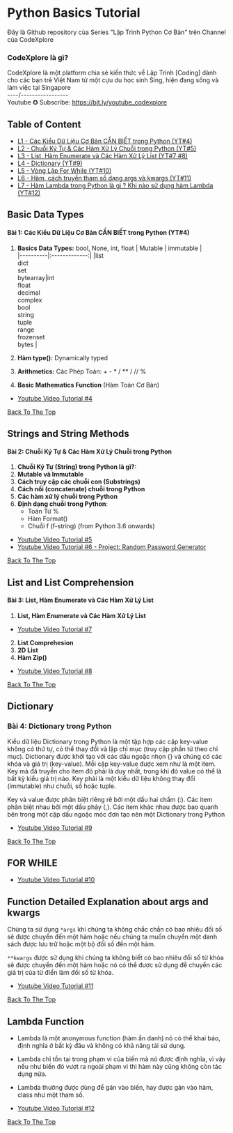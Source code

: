 # Python Basics Tutorial 
Đây là Github repository của Series "Lập Trình Python Cơ Bản" trên Channel của CodeXplore

### CodeXplore là gì?
CodeXplore là một platform chia sẻ kiến thức về Lập Trình [Coding] dành cho các bạn trẻ Việt Nam từ một cựu du học sinh Sing, hiện đang sống và làm việc tại Singapore <br>
----/----------------- <br>
Youtube ✪ Subscribe: https://bit.ly/youtube_codexplore

## Table of Content
- [L1 - Các Kiểu  Dữ Liệu Cơ Bản CẦN BIẾT trong Python (YT#4)](#basic-data-types)
- [L2 - Chuỗi Ký Tự & Các Hàm Xử Lý Chuỗi trong Python (YT#5)](#strings-and-string-methods)
- [L3 - List, Hàm Enumerate và Các Hàm Xử Lý List (YT#7 #8)](#list-and-list-comprehension)
- [L4 - Dictionary (YT#9)](#dictionary)
- [L5 - Vòng Lặp For While (YT#10)](#for-while)
- [L6 - Hàm, cách truyền tham số dạng args và kwargs (YT#11)](#function-detailed-explanation-about-args-and-kwargs)
- [L7 - Hàm Lambda trong Python là gì ? Khi nào sử dụng hàm Lambda (YT#12)](#lambda-function)


## Basic Data Types 
#### Bài 1: Các Kiểu  Dữ Liệu Cơ Bản CẦN BIẾT trong Python (YT#4)
1. **Basics Data Types:** bool, None, int, float 
   | Mutable   |      immutable      |  
   |----------|:-------------:|
   |list <br>dict<br>set<br>bytearray|int<br> float<br> decimal<br> complex<br> bool<br> string<br> tuple<br> range<br> frozenset<br> bytes | 

   
2. **Hàm type():** Dynamically typed
3. **Arithmetics:** Các Phép Toán: + - * / ** / // %
4. **Basic Mathematics Function** (Hàm Toán Cơ Bản)




* [Youtube Video Tutorial #4](https://youtu.be/FBfayv31Doo "Các Kiểu Dữ Liệu Cơ Bản CẦN BIẾT trong Python | Lập Trình Python Cơ Bản #4")


[Back To The Top](#table-of-content)

## Strings and String Methods 
#### Bài 2: Chuỗi Ký Tự & Các Hàm Xử Lý Chuỗi trong Python
1. **Chuỗi Ký Tự (String) trong Python là gì?:**
2. **Mutable và Immutable**
3. **Cách truy cập các chuỗi con (Substrings)**
4. **Cách nối (concatenate) chuỗi trong Python**
5. **Các hàm xử lý chuỗi trong Python**
6. **Định dạng chuỗi trong Python**: 
    * Toán Tử %
    * Hàm Format()
    * Chuỗi f (f-string) (from Python 3.6 onwards)
 
* [Youtube Video Tutorial #5](https://youtu.be/H68p4-lCXVM "Chuỗi Ký Tự & Các Hàm Xử Lý Chuỗi trong Python | Lập Trình Python Cơ Bản #5")
* [Youtube Video Tutorial #6 - Project: Random Password Generator](https://youtu.be/RouhRGevVFM "Lập Trình Random Password Generator | Lập Trình Python Cơ Bản #6")

[Back To The Top](#python-basics-worksheet)


## List and List Comprehension 
#### Bài 3: List, Hàm Enumerate và Các Hàm Xử Lý List 

1. **List, Hàm Enumerate và Các Hàm Xử Lý List**
* [Youtube Video Tutorial #7](https://youtu.be/mwK0RS9WhOc)

2. **List Comprehesion**
3. **2D List**
4. **Hàm Zip()**
* [Youtube Video Tutorial #8](https://youtu.be/fnXwXe0O6s8)



[Back To The Top](#table-of-content)

## Dictionary

### Bài 4: Dictionary trong Python
Kiểu dữ liệu Dictionary trong Python là một tập hợp các cặp key-value không có thứ tự, có thể thay đổi và lập chỉ mục (truy cập phần tử theo chỉ mục). Dictionary được khởi tạo với các dấu ngoặc nhọn {} và chúng có các khóa và giá trị (key-value). Mỗi cặp key-value được xem như là một item. Key mà đã truyền cho item đó phải là duy nhất, trong khi đó value có thể là bất kỳ kiểu giá trị nào. Key phải là một kiểu dữ liệu không thay đổi (immutable) như chuỗi, số hoặc tuple.

Key và value được phân biệt riêng rẽ bởi một dấu hai chấm (:). Các item phân biệt nhau bởi một dấu phảy (,). Các item khác nhau được bao quanh bên trong một cặp dấu ngoặc móc đơn tạo nên một Dictionary trong Python

* [Youtube Video Tutorial #9](https://youtu.be/YDRKO29wteU)


[Back To The Top](#table-of-content)

## FOR WHILE

* [Youtube Video Tutorial #10](https://youtu.be/2DM6QpNXJPk)

## Function Detailed Explanation about args and kwargs
Chúng ta sử dụng `*args` khi chúng ta không chắc chắn có bao nhiêu đối số sẽ được chuyển đến một hàm hoặc nếu chúng ta muốn chuyển một danh sách được lưu trữ hoặc một bộ đối số đến một hàm.

`**kwargs` được sử dụng khi chúng ta không biết có bao nhiêu đối số từ khóa sẽ được chuyển đến một hàm hoặc nó có thể được sử dụng để chuyển các giá trị của từ điển làm đối số từ khóa.

* [Youtube Video Tutorial #11](https://youtu.be/efA9sKW2kqY)

[Back To The Top](#table-of-content)

## Lambda Function
- Lambda là một anonymous function (hàm ẩn danh) nó có thể khai báo, định nghĩa ở bất kỳ đâu và không có khả năng tái sử dụng.

- Lambda chỉ tồn tại trong phạm vi của biến mà nó được định nghĩa, vì vậy nếu như biến đó vượt ra ngoài phạm vi thì hàm này cũng không còn tác dụng nữa.

- Lambda thường được dùng để gán vào biến, hay được gán vào hàm, class như một tham số.


* [Youtube Video Tutorial #12](https://youtu.be/pVSxjxqhM2U)

[Back To The Top](#table-of-content)

